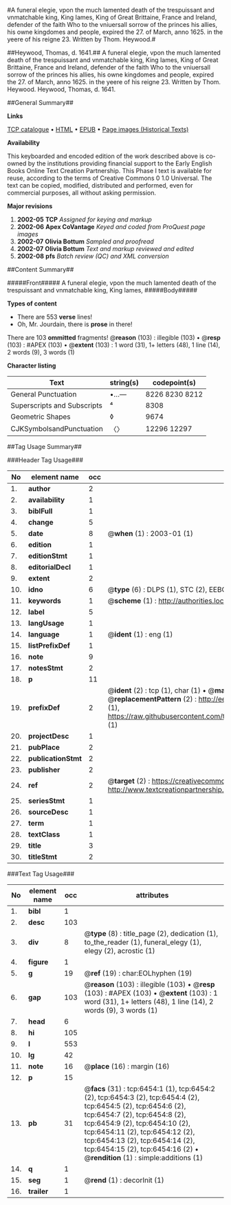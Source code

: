 #A funeral elegie, vpon the much lamented death of the trespuissant and vnmatchable king, King Iames, King of Great Brittaine, France and Ireland, defender of the faith Who to the vniuersall sorrow of the princes his allies, his owne kingdomes and people, expired the 27. of March, anno 1625. in the yeere of his reigne 23. Written by Thom. Heywood.#

##Heywood, Thomas, d. 1641.##
A funeral elegie, vpon the much lamented death of the trespuissant and vnmatchable king, King Iames, King of Great Brittaine, France and Ireland, defender of the faith Who to the vniuersall sorrow of the princes his allies, his owne kingdomes and people, expired the 27. of March, anno 1625. in the yeere of his reigne 23. Written by Thom. Heywood.
Heywood, Thomas, d. 1641.

##General Summary##

**Links**

[TCP catalogue](http://www.ota.ox.ac.uk/tcp/)  • 
[HTML](http://tei.it.ox.ac.uk/tcp/Texts-HTML/free/A03/A03204.html)  • 
[EPUB](http://tei.it.ox.ac.uk/tcp/Texts-EPUB/free/A03/A03204.epub) • 
[Page images (Historical Texts)](https://data.historicaltexts.jisc.ac.uk/view?pubId=eebo-99841840e&pageId=eebo-99841840e-6454-1)

**Availability**

This keyboarded and encoded edition of the
	       work described above is co-owned by the institutions
	       providing financial support to the Early English Books
	       Online Text Creation Partnership. This Phase I text is
	       available for reuse, according to the terms of Creative
	       Commons 0 1.0 Universal. The text can be copied,
	       modified, distributed and performed, even for
	       commercial purposes, all without asking permission.

**Major revisions**

1. __2002-05__ __TCP__ *Assigned for keying and markup*
1. __2002-06__ __Apex CoVantage__ *Keyed and coded from ProQuest page images*
1. __2002-07__ __Olivia Bottum__ *Sampled and proofread*
1. __2002-07__ __Olivia Bottum__ *Text and markup reviewed and edited*
1. __2002-08__ __pfs__ *Batch review (QC) and XML conversion*

##Content Summary##

#####Front#####
A funeral elegie, vpon the much lamented death of the trespuissant and vnmatchable king, King Iames,
#####Body#####

**Types of content**

  * There are 553 **verse** lines!
  * Oh, Mr. Jourdain, there is **prose** in there!

There are 103 **ommitted** fragments! 
 @__reason__ (103) : illegible (103)  •  @__resp__ (103) : #APEX (103)  •  @__extent__ (103) : 1 word (31), 1+ letters (48), 1 line (14), 2 words (9), 3 words (1)

**Character listing**


|Text|string(s)|codepoint(s)|
|---|---|---|
|General Punctuation|•…—|8226 8230 8212|
|Superscripts             and Subscripts|⁴|8308|
|Geometric Shapes|◊|9674|
|CJKSymbolsandPunctuation|〈〉|12296 12297|

##Tag Usage Summary##

###Header Tag Usage###

|No|element name|occ|attributes|
|---|---|---|---|
|1.|__author__|2||
|2.|__availability__|1||
|3.|__biblFull__|1||
|4.|__change__|5||
|5.|__date__|8| @__when__ (1) : 2003-01 (1)|
|6.|__edition__|1||
|7.|__editionStmt__|1||
|8.|__editorialDecl__|1||
|9.|__extent__|2||
|10.|__idno__|6| @__type__ (6) : DLPS (1), STC (2), EEBO-CITATION (1), PROQUEST (1), VID (1)|
|11.|__keywords__|1| @__scheme__ (1) : http://authorities.loc.gov/ (1)|
|12.|__label__|5||
|13.|__langUsage__|1||
|14.|__language__|1| @__ident__ (1) : eng (1)|
|15.|__listPrefixDef__|1||
|16.|__note__|9||
|17.|__notesStmt__|2||
|18.|__p__|11||
|19.|__prefixDef__|2| @__ident__ (2) : tcp (1), char (1)  •  @__matchPattern__ (2) : ([0-9\-]+):([0-9IVX]+) (1), (.+) (1)  •  @__replacementPattern__ (2) : http://eebo.chadwyck.com/downloadtiff?vid=$1&page=$2 (1), https://raw.githubusercontent.com/textcreationpartnership/Texts/master/tcpchars.xml#$1 (1)|
|20.|__projectDesc__|1||
|21.|__pubPlace__|2||
|22.|__publicationStmt__|2||
|23.|__publisher__|2||
|24.|__ref__|2| @__target__ (2) : https://creativecommons.org/publicdomain/zero/1.0/ (1), http://www.textcreationpartnership.org/docs/. (1)|
|25.|__seriesStmt__|1||
|26.|__sourceDesc__|1||
|27.|__term__|1||
|28.|__textClass__|1||
|29.|__title__|3||
|30.|__titleStmt__|2||


###Text Tag Usage###

|No|element name|occ|attributes|
|---|---|---|---|
|1.|__bibl__|1||
|2.|__desc__|103||
|3.|__div__|8| @__type__ (8) : title_page (2), dedication (1), to_the_reader (1), funeral_elegy (1), elegy (2), acrostic (1)|
|4.|__figure__|1||
|5.|__g__|19| @__ref__ (19) : char:EOLhyphen (19)|
|6.|__gap__|103| @__reason__ (103) : illegible (103)  •  @__resp__ (103) : #APEX (103)  •  @__extent__ (103) : 1 word (31), 1+ letters (48), 1 line (14), 2 words (9), 3 words (1)|
|7.|__head__|6||
|8.|__hi__|105||
|9.|__l__|553||
|10.|__lg__|42||
|11.|__note__|16| @__place__ (16) : margin (16)|
|12.|__p__|15||
|13.|__pb__|31| @__facs__ (31) : tcp:6454:1 (1), tcp:6454:2 (2), tcp:6454:3 (2), tcp:6454:4 (2), tcp:6454:5 (2), tcp:6454:6 (2), tcp:6454:7 (2), tcp:6454:8 (2), tcp:6454:9 (2), tcp:6454:10 (2), tcp:6454:11 (2), tcp:6454:12 (2), tcp:6454:13 (2), tcp:6454:14 (2), tcp:6454:15 (2), tcp:6454:16 (2)  •  @__rendition__ (1) : simple:additions (1)|
|14.|__q__|1||
|15.|__seg__|1| @__rend__ (1) : decorInit (1)|
|16.|__trailer__|1||
